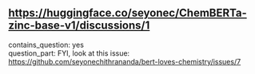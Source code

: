 ## https://huggingface.co/seyonec/ChemBERTa-zinc-base-v1/discussions/1

contains_question: yes  
question_part: FYI, look at this issue: https://github.com/seyonechithrananda/bert-loves-chemistry/issues/7